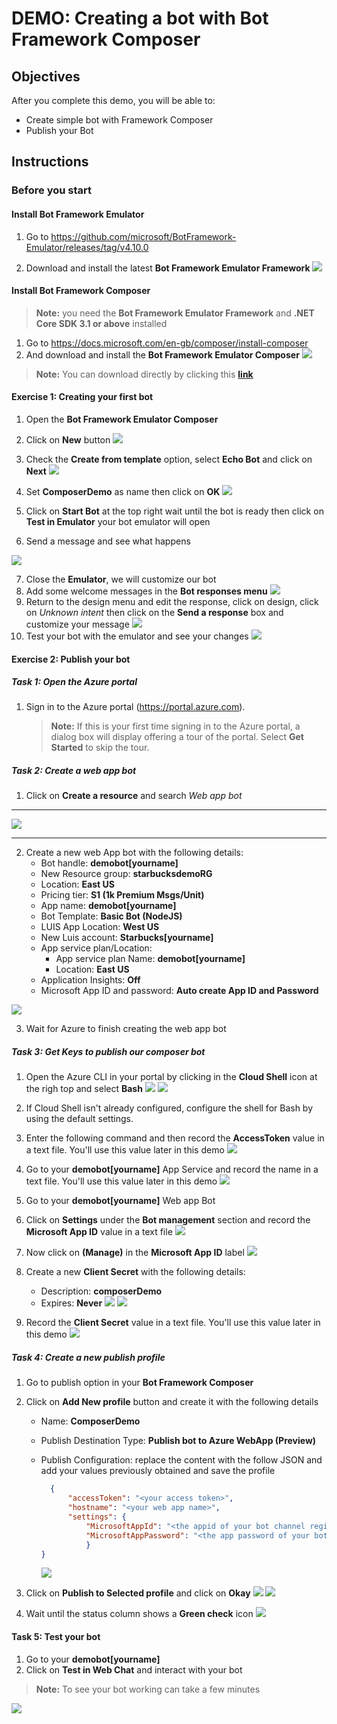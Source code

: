 # DEMO: Creating a bot with Bot Framework Composer

## Objectives

After you complete this demo, you will be able to:
- Create simple bot with Framework Composer
- Publish your Bot

## Instructions

### Before you start

#### Install Bot Framework Emulator

1. Go to https://github.com/microsoft/BotFramework-Emulator/releases/tag/v4.10.0

2. Download and install the latest **Bot Framework Emulator Framework**
   ![](images/1.jpg)

#### Install Bot Framework Composer

> **Note:** you need the **Bot Framework Emulator Framework** and **.NET Core SDK 3.1 or above** installed

1. Go to https://docs.microsoft.com/en-gb/composer/install-composer
2. And download and install the **Bot Framework Emulator Composer**
   ![](images/2.jpg)
> **Note:** You can download directly by clicking this **[link](https://aka.ms/bf-composer-download-win)**

#### Exercise 1: Creating your first bot

1. Open the **Bot Framework Emulator Composer**
2. Click on **New** button
    ![](images/3.jpg)
3. Check the **Create from template** option, select **Echo Bot** and click on **Next**
    ![](images/4.jpg)
4. Set **ComposerDemo** as name then click on **OK**
    ![](images/5.jpg)
5. Click on **Start Bot** at the top right wait until the bot is ready then click on **Test in Emulator** your bot emulator will open

6. Send a message and see what happens

![](images/6.jpg)

7. Close the **Emulator**, we will customize our bot
8. Add some welcome messages in the **Bot responses menu** 
    ![](images/7.jpg)
9. Return to the design menu and edit the response, click on design, click on *Unknown intent* then click on the **Send a response** box and customize your message
    ![](images/8.jpg)
10. Test your bot with the emulator and see your changes
    ![](images/9.jpg)

#### Exercise 2: Publish your bot

##### Task 1: Open the Azure portal

1.  Sign in to the Azure portal (<https://portal.azure.com>).

    > **Note:** If this is your first time signing in to the Azure portal, a dialog box will display offering a tour of the portal. Select **Get Started** to skip the tour.

##### Task 2: Create a web app bot

1. Click on **Create a resource** and search *Web app bot*

---

![](images/10.jpg)

---
2. Create a new web App bot with the following details:
   - Bot handle: **demobot[yourname]**
   - New Resource group: **starbucksdemoRG**
   - Location: **East US**
   - Pricing tier: **S1 (1k Premium Msgs/Unit)**
   - App name: **demobot[yourname]**
   - Bot Template: **Basic Bot (NodeJS)**
   - LUIS App Location: **West US**
   - New Luis account: **Starbucks[yourname]**
   - App service plan/Location:
     - App service plan Name: **demobot[yourname]**
     - Location: **East US**
   - Application Insights: **Off**
   - Microsoft App ID and password: **Auto create App ID and Password**

![](images/11.jpg)

3. Wait for Azure to finish creating the web app bot

##### Task 3: Get Keys to publish our composer bot

1. Open the Azure CLI in your portal by clicking in the **Cloud Shell** icon at the righ top and select **Bash**
   ![](images/13.jpg) ![](images/14.jpg)

2. If Cloud Shell isn't already configured, configure the shell for Bash by using the default settings.

3. Enter the following command and then record the **AccessToken** value in a text file. You'll use this value later in this demo
   ![](images/15.jpg)

4. Go to your **demobot[yourname]** App Service and record the name in a text file. You'll use this value later in this demo
    ![](images/16.jpg)

5. Go to your **demobot[yourname]** Web app Bot
6. Click on **Settings** under the **Bot management** section and record the **Microsoft App ID** value in a text file
    ![](images/17.jpg)

7. Now click on **(Manage)** in the **Microsoft App ID** label
   ![](images/18.jpg)

8. Create a new **Client Secret** with the following details:
   - Description: **composerDemo**
   - Expires: **Never**
   ![](images/19.jpg)
   ![](images/20.jpg)

9. Record the **Client Secret** value in a text file. You'll use this value later in this demo
   ![](images/21.jpg)

##### Task 4: Create a new publish profile

1. Go to publish option in your **Bot Framework Composer**
2. Click on **Add New profile** button and create it with the following details
   - Name: **ComposerDemo**
   - Publish Destination Type: **Publish bot to Azure WebApp (Preview)**
   - Publish Configuration: replace the content with the follow JSON and add your values previously obtained and save the profile
     ```json
       {
           "accessToken": "<your access token>",
           "hostname": "<your web app name>",  
           "settings": {
               "MicrosoftAppId": "<the appid of your bot channel registration>",
               "MicrosoftAppPassword": "<the app password of your bot channel registration>"
               }
     }
     ```

     ![](images/22.jpg)

3. Click on **Publish to Selected profile** and click on **Okay**
   ![](images/23.jpg) ![](images/24.jpg)

4. Wait until the status column shows a **Green check** icon
   ![](images/25.jpg)

#### Task 5: Test your bot

1. Go to your **demobot[yourname]**
2. Click on **Test in Web Chat** and interact with your bot

> **Note:** To see your bot working can take a few minutes

![](images/26.jpg)